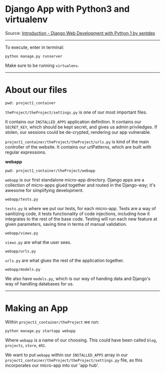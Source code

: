 # Django App with Python3 and virtualenv

Source: [Introduction - Django Web Development with Python 1 by sentdex](https://youtu.be/FNQxxpM1yOs)

---

To execute, enter in terminal:

	python manage.py runserver

Make sure to be running `virtualenv`.

---

# About our files

`pwd: project1_container`

`theProject/theProject/settings.py` is one of our most important files.

It contains our `INSTALLED_APPS` application definition. It contains our `SECRET_KEY`, which should be kept secret, and gives us admin priviledges. If stolen, our sessions could be de-crypted, rendering our app vulnerable.

`project1_container/theProject/theProject/urls.py` is kind of the main controller of the website. It contains our urlPatterns, which are built with regular expressions.

**webapp**

`pwd: project1_container/theProject/webapp`

`webapp` is our first standalone micro-app directory. Django apps are a collection of micro-apps glued together and routed in the Django-way; it's awesome for simplifying development.

`webapp/tests.py`

`tests.py` is where we put our tests, for each micro-app. Tests are a way of sanitizing code, it tests functionality of code injections, including how it integrates to the rest of the base code. Testing will run each new feature at given parameters, saving time in terms of manual validation.

`webapp/views.py`

`views.py` are what the user sees.

`webapp/urls.py`

`urls.py` are what glues the rest of the application together. 

`webapp/models.py`

We also have `models.py`, which is our way of handing data and Django's way of handling databases for us.

---

# Making an App

Within `project1_container/theProject` we run:

	python manage.py startapp webapp

Where `webapp` is a name of our choosing. This could have been called `blog`, `projects`, `store`, etc.

We want to put `webapp` within our `INSTALLED_APPS` array in our `project1_container/theProject/theProject/settings.py` file, as this incorporates our micro-app into our 'app hub'.
